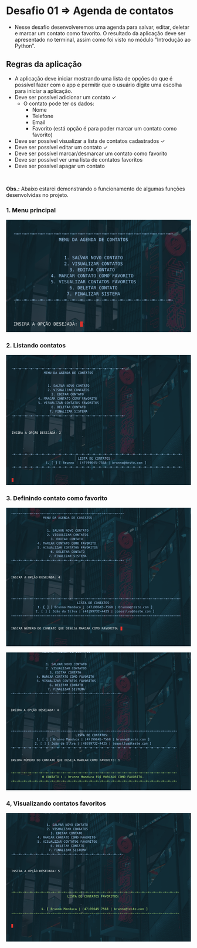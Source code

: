 # Desafio 01 => Agenda de contatos

- Nesse desafio desenvolveremos uma agenda para salvar, editar, deletar e marcar um contato como favorito. O resultado da aplicação deve ser apresentado no terminal, assim como foi visto no módulo “Introdução ao Python”.

## Regras da aplicação

- A aplicação deve iniciar mostrando uma lista de opções do que é possível fazer com o app e permitir que o usuário digite uma escolha para iniciar a aplicação.
- Deve ser possível adicionar um contato ✓
    - O contato pode ter os dados:
        - Nome
        - Telefone
        - Email
        - Favorito (está opção é para poder marcar um contato como favorito)
- Deve ser possível visualizar a lista de contatos cadastrados ✓
- Deve ser possível editar um contato ✓
- Deve ser possível marcar/desmarcar um contato como favorito 
- Deve ser possível ver uma lista de contatos favoritos
- Deve ser possível apagar um contato

&nbsp;

**Obs.:** Abaixo estarei demonstrando o funcionamento de algumas funções desenvolvidas no projeto.

### 1. Menu principal

![](../../assets/desafio01/menu.png)

### 2. Listando contatos

![](../../assets/desafio01/lista_contatos.png)

### 3. Definindo contato como favorito

![](../../assets/desafio01/opcao_marcar_contato_favorito.png)

![](../../assets/desafio01/marcando_contato_favorito.png)

### 4, Visualizando contatos favoritos

![](../../assets/desafio01/listando_contatos_favoritos.png)